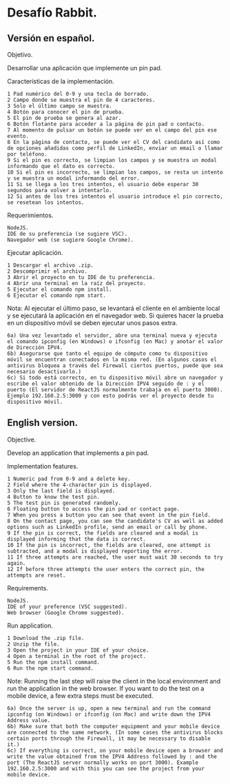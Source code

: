# Desafío Rabbit.

## Versión en español.

Objetivo.

Desarrollar una aplicación que implemente un pin pad.

Características de la implementación.

    1 Pad numérico del 0-9 y una tecla de borrado.
    2 Campo donde se muestra el pin de 4 caracteres.
    3 Solo el último campo se muestra.
    4 Botón para conocer el pin de prueba.
    5 El pin de prueba se genera al azar.
    6 Botón flotante para acceder a la página de pin pad o contacto.
    7 Al momento de pulsar un botón se puede ver en el campo del pin ese evento.
    8 En la página de contacto, se puede ver el CV del candidato así como de opciones añadidas como perfil de LinkedIn, enviar un email o llamar por teléfono.
    9 Si el pin es correcto, se limpian los campos y se muestra un modal informando que el dato es correcto.
    10 Si el pin es incorrecto, se limpian los campos, se resta un intento y se muestra un modal informando del error.
    11 Si se llega a los tres intentos, el usuario debe esperar 30 segundos para volver a intentarlo.
    12 Si antes de los tres intentos el usuario introduce el pin correcto, se resetean los intentos.

Requerimientos.

    NodeJS.
    IDE de su preferencia (se sugiere VSC).
    Navegador web (se sugiere Google Chrome).

Ejecutar aplicación.

    1 Descargar el archivo .zip.
    2 Descomprimir el archivo.
    3 Abrir el proyecto en tu IDE de tu preferencia.
    4 Abrir una terminal en la raíz del proyecto.
    5 Ejecutar el comando npm install.
    6 Ejecutar el comando npm start.

Nota: Al ejecutar el último paso, se levantará el cliente en el ambiente local y se ejecutará la aplicación en el navegador web. 
Si quieres hacer la prueba en un dispositivo móvil se deben ejecutar unos pasos extra.

    6a) Una vez levantado el servidor, abre una terminal nueva y ejecuta el comando ipconfig (en Windows) o ifconfig (en Mac) y anotar el valor de Dirección IPV4.
    6b) Asegurarse que tanto el equipo de cómputo como tu dispositivo móvil se encuentran conectados en la misma red. (En algunos casos el antivirus bloquea a través del Firewall ciertos puertos, puede que sea necesario desactivarlo.)
    6c) Si todo está correcto, en tu dispositivo móvil abre un navegador y escribe el valor obtenido de la Dirección IPV4 seguido de : y el puerto (El servidor de ReactJS normalmente trabaja en el puerto 3000). Ejemplo 192.160.2.5:3000 y con esto podrás ver el proyecto desde tu dispositivo móvil.

## English version.

Objective.

Develop an application that implements a pin pad.

Implementation features.

    1 Numeric pad from 0-9 and a delete key.
    2 Field where the 4-character pin is displayed.
    3 Only the last field is displayed.
    4 Button to know the test pin.
    5 The test pin is generated randomly.
    6 Floating button to access the pin pad or contact page.
    7 When you press a button you can see that event in the pin field.
    8 On the contact page, you can see the candidate's CV as well as added options such as LinkedIn profile, send an email or call by phone.
    9 If the pin is correct, the fields are cleared and a modal is displayed informing that the data is correct.
    10 If the pin is incorrect, the fields are cleared, one attempt is subtracted, and a modal is displayed reporting the error.
    11 If three attempts are reached, the user must wait 30 seconds to try again.
    12 If before three attempts the user enters the correct pin, the attempts are reset.

Requirements.

    NodeJS.
    IDE of your preference (VSC suggested).
    Web browser (Google Chrome suggested).

Run application.

    1 Download the .zip file.
    2 Unzip the file.
    3 Open the project in your IDE of your choice.
    4 Open a terminal in the root of the project.
    5 Run the npm install command.
    6 Run the npm start command.

Note: Running the last step will raise the client in the local environment and run the application in the web browser.
If you want to do the test on a mobile device, a few extra steps must be executed.

    6a) Once the server is up, open a new terminal and run the command ipconfig (on Windows) or ifconfig (on Mac) and write down the IPV4 Address value.
    6b) Make sure that both the computer equipment and your mobile device are connected to the same network. (In some cases the antivirus blocks certain ports through the Firewall, it may be necessary to disable it.)
    6c) If everything is correct, on your mobile device open a browser and write the value obtained from the IPV4 Address followed by : and the port (The ReactJS server normally works on port 3000). Example 192.160.2.5:3000 and with this you can see the project from your mobile device.